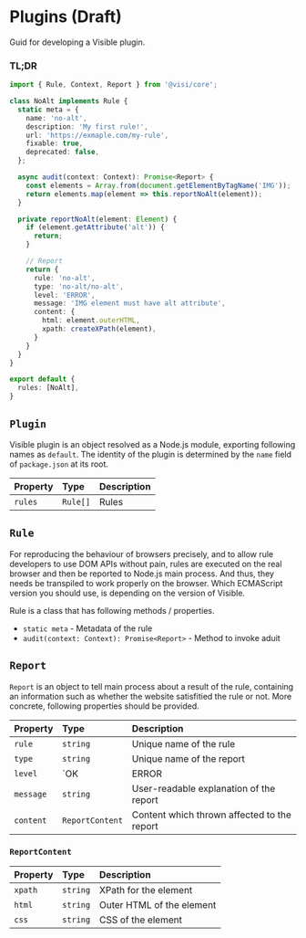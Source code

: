 # Plugins (Draft)

Guid for developing a Visible plugin.

### TL;DR

```ts
import { Rule, Context, Report } from '@visi/core';

class NoAlt implements Rule {
  static meta = {
    name: 'no-alt',
    description: 'My first rule!',
    url: 'https://exmaple.com/my-rule',
    fixable: true,
    deprecated: false,
  };

  async audit(context: Context): Promise<Report> {
    const elements = Array.from(document.getElementByTagName('IMG'));
    return elements.map(element => this.reportNoAlt(element));
  }

  private reportNoAlt(element: Element) {
    if (element.getAttribute('alt')) {
      return;
    }

    // Report
    return {
      rule: 'no-alt',
      type: 'no-alt/no-alt',
      level: 'ERROR',
      message: 'IMG element must have alt attribute',
      content: {
        html: element.outerHTML,
        xpath: createXPath(element),
      }
    }
  }
}

export default {
  rules: [NoAlt],
}
```

## `Plugin`

Visible plugin is an object resolved as a Node.js module, exporting following names as `default`. The identity of the plugin is determined by the `name` field of `package.json` at its root.

| Property | Type     | Description |
| :------- | :------- | :---------- |
| `rules`  | `Rule[]` | Rules       |

## `Rule`

For reproducing the behaviour of browsers precisely, and to allow rule developers to use DOM APIs without pain, rules are executed on the real browser and then be reported to Node.js main process. And thus, they needs be transpiled to work properly on the browser. Which ECMAScript version you should use, is depending on the version of Visible.

Rule is a class that has following methods / properties.

- `static meta` - Metadata of the rule
- `audit(context: Context): Promise<Report>` - Method to invoke aduit

## `Report`

`Report` is an object to tell main process about a result of the rule, containing an information such as whether the website satisfitied the rule or not. More concrete, following properties should be provided.

| Property  | Type                | Description                                 |
| :-------- | :------------------ | :------------------------------------------ |
| `rule`    | `string`            | Unique name of the rule                     |
| `type`    | `string`            | Unique name of the report                   |
| `level`   | `OK | ERROR | WARN` | Level of seriousness of the report          |
| `message` | `string`            | User-readable explanation of the report     |
| `content` | `ReportContent`     | Content which thrown affected to the report |

### `ReportContent`

| Property | Type     | Description               |
| :------- | :------- | :------------------------ |
| `xpath`  | `string` | XPath for the element     |
| `html`   | `string` | Outer HTML of the element |
| `css`    | `string` | CSS of the element        |
